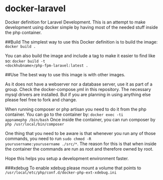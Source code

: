 # docker-laravel
Docker definition for Laravel Development. 
This is an attempt to make development using docker simple by having most of the needed stuff inside the php container.

##Build
The simplest way to use this Docker definition is to build the image:
<code>docker build .</code>

You can also build the image and include a tag to make it easier to find like so:
<code>docker build -t \<dockhubname\>/php-fpm-laravel:latest .</code>

##Use
The best way to use this image is with other images.

As it does not have a webserver nor a database server, use it as part of a group.
Check the docker-compose.yml in this repository. The necessary mysql drivers are installed. But if you are planning in using anything else please feel free to fork and change.

When running composer or php artisan you need to do it from the php container. You can go to the container by: <code>docker exec -ti appnamephp /bin/bash</code>
Once inside the container, you can run composer by <code>php /usr/local/bin/composer</code>

One thing that you need to be aware is that whenever you run any of those commands, you need to run <code>sudo chmod -R yourusername:yourusername ./src/*</code>.
The reason for this is that when inside the container the commands are run as root and therefore owned by root.
 
Hope this helps you setup a development environment faster. 

###xdebug
To enable xdebug please mount a volume that points to <code>/usr/local/etc/php/conf.d/docker-php-ext-xdebug.ini</code>
